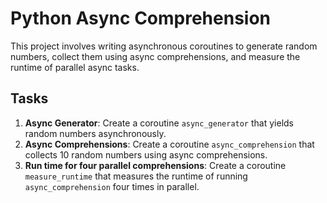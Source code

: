 # Python Async Comprehension

This project involves writing asynchronous coroutines to generate random numbers, collect them using async comprehensions, and measure the runtime of parallel async tasks.

## Tasks

1. **Async Generator**: Create a coroutine `async_generator` that yields random numbers asynchronously.
2. **Async Comprehensions**: Create a coroutine `async_comprehension` that collects 10 random numbers using async comprehensions.
3. **Run time for four parallel comprehensions**: Create a coroutine `measure_runtime` that measures the runtime of running `async_comprehension` four times in parallel.
